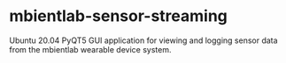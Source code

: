 # mbientlab-sensor-streaming
Ubuntu 20.04 PyQT5 GUI application for viewing and logging sensor data from the mbientlab wearable device system.
